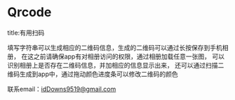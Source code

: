# Qrcode
title:有用扫码


填写字符串可以生成相应的二维码信息，生成的二维码可以通过长按保存到手机相册，
在这之前请确保app有对相册访问的权限，通过相册加载任意一张图，
可以识别相册上是否存在二维码信息，并加相应的信息显示出来，
还可以通过扫描二维码生成到app中，通过拖动颜色进度条可以修改二维码的颜色

联系email：idDowns9519@gmail.com



